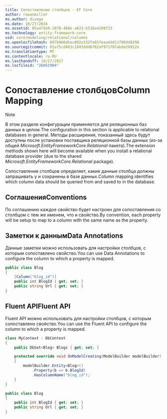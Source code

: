 ```yaml
---
title: Сопоставление столбцов - EF Core
author: rowanmiller
ms.author: divega
ms.date: 10/27/2016
ms.assetid: 05a47de9-1078-488e-a823-b516a4208f33
ms.technology: entity-framework-core
uid: core/modeling/relational/columns
ms.openlocfilehash: 697b966dbac892e332fe65feaa4dd11f00dd8298
ms.sourcegitcommit: 01a75cd483c1943ddd6f82af971f07abde20912e
ms.translationtype: MT
ms.contentlocale: ru-RU
ms.lasthandoff: 10/27/2017
ms.locfileid: "26052904"
---
```

# <a name="column-mapping"></a><span data-ttu-id="4ad1f-102">Сопоставление столбцов</span><span class="sxs-lookup"><span data-stu-id="4ad1f-102">Column Mapping</span></span>

> [!NOTE]  
> <span data-ttu-id="4ad1f-103">В этом разделе конфигурации применяется для реляционных баз данных в целом.</span><span class="sxs-lookup"><span data-stu-id="4ad1f-103">The configuration in this section is applicable to relational databases in general.</span></span> <span data-ttu-id="4ad1f-104">Методы расширения, показанный здесь будут доступны после установки поставщика реляционной базы данных (из-за общей *Microsoft.EntityFrameworkCore.Relational* пакета).</span><span class="sxs-lookup"><span data-stu-id="4ad1f-104">The extension methods shown here will become available when you install a relational database provider (due to the shared *Microsoft.EntityFrameworkCore.Relational* package).</span></span>

<span data-ttu-id="4ad1f-105">Сопоставление столбцов определяет, какие данные столбца должны запрашивать у и сохранены в базе данных.</span><span class="sxs-lookup"><span data-stu-id="4ad1f-105">Column mapping identifies which column data should be queried from and saved to in the database.</span></span>

## <a name="conventions"></a><span data-ttu-id="4ad1f-106">Соглашения</span><span class="sxs-lookup"><span data-stu-id="4ad1f-106">Conventions</span></span>

<span data-ttu-id="4ad1f-107">По соглашению каждое свойство будет настроен для сопоставления со столбцом с тем же именем, что и свойство.</span><span class="sxs-lookup"><span data-stu-id="4ad1f-107">By convention, each property will be setup to map to a column with the same name as the property.</span></span>

## <a name="data-annotations"></a><span data-ttu-id="4ad1f-108">Заметки к данным</span><span class="sxs-lookup"><span data-stu-id="4ad1f-108">Data Annotations</span></span>

<span data-ttu-id="4ad1f-109">Данные заметки можно использовать для настройки столбцов, с которым сопоставлено свойство.</span><span class="sxs-lookup"><span data-stu-id="4ad1f-109">You can use Data Annotations to configure the column to which a property is mapped.</span></span>

<!-- [!code-csharp[Main](samples/core/relational/Modeling/DataAnnotations/Samples/Relational/Column.cs?highlight=3)] -->
``` csharp
public class Blog
{
    [Column("blog_id")]
    public int BlogId { get; set; }
    public string Url { get; set; }
}
```

## <a name="fluent-api"></a><span data-ttu-id="4ad1f-110">Fluent API</span><span class="sxs-lookup"><span data-stu-id="4ad1f-110">Fluent API</span></span>

<span data-ttu-id="4ad1f-111">Fluent API можно использовать для настройки столбцов, с которым сопоставлено свойство.</span><span class="sxs-lookup"><span data-stu-id="4ad1f-111">You can use the Fluent API to configure the column to which a property is mapped.</span></span>

<!-- [!code-csharp[Main](samples/core/relational/Modeling/FluentAPI/Samples/Relational/Column.cs?highlight=7,8,9)] -->
``` csharp
class MyContext : DbContext
{
    public DbSet<Blog> Blogs { get; set; }

    protected override void OnModelCreating(ModelBuilder modelBuilder)
    {
        modelBuilder.Entity<Blog>()
            .Property(b => b.BlogId)
            .HasColumnName("blog_id");
    }
}

public class Blog
{
    public int BlogId { get; set; }
    public string Url { get; set; }
}
```
